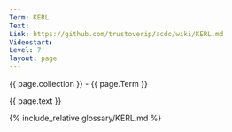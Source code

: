```yaml
---
Term: KERL
Text: 
Link: https://github.com/trustoverip/acdc/wiki/KERL.md
Videostart: 
Level: 7
layout: page
---
```


{{ page.collection }} - {{ page.Term }}

   {{ page.text }}

{% include_relative glossary/KERL.md %}
